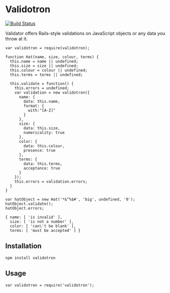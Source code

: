 # Validotron

[![Build Status](https://secure.travis-ci.org/shapeshed/validotron.png)](http://travis-ci.org/shapeshed/validotron)

Validator offers Rails-style validations on JavaScript objects or any data you throw at it.

    var validotron = require(validotron);

    function Hat(name, size, colour, terms) {
      this.name = name || undefined;
      this.size = size || undefined;
      this.colour = colour || undefined;
      this.terms = terms || undefined;

      this.validate = function() {
        this.errors = undefined;
        var validation = new validotron({ 
          name: { 
            data: this.name, 
            format: {
              with:"[A-Z]"
            }
          }, 
          size: {
            data: this.size,
            numericality: true
          },
          color: {
            data: this.colour,
            presence: true
          },
          terms: {
            data: this.terms,
            acceptance: true
          }
        });
        this.errors = validation.errors;
      }
    }

    var hatObject = new Hat('*&^%$#', 'big', undefined, '0');
    hatObject.validate();
    hatObject.errors;

    { name: [ 'is invalid' ],
      size: [ 'is not a number' ],
      color: [ 'can\'t be blank' ],
      terms: [ 'must be accepted' ] }

## Installation

    npm install validotron

## Usage

    var validotron = require('validotron');



































